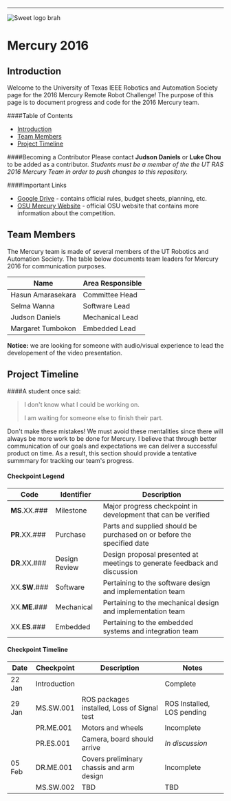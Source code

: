 ---

![Sweet logo brah](http://ras.ece.utexas.edu/static/images/logo.png)
# Mercury 2016

## Introduction
Welcome to the University of Texas IEEE Robotics and Automation Society page for the 2016 Mercury Remote Robot Challenge!
The purpose of this page is to document progress and code for the 2016 Mercury team.

####Table of Contents
* [Introduction](#introduction)
* [Team Members](#team-members)
* [Project Timeline](#project-timeline)

####Becoming a Contributor
Please contact __Judson Daniels__ or __Luke Chou__ to be added as a contributor. _Students must be a member of the the UT RAS 2016 Mercury Team in order to push changes to this repository._ 

####Important Links

* [Google Drive]( https://drive.google.com/folderview?id=0B1K3QXwfZ4aoUG10X3B3WUM3NjQ&usp=sharing) - contains official rules, budget sheets, planning, etc. 
* [OSU Mercury Website](https://mercury.okstate.edu/) - official OSU website that contains more information about the competition.

## Team Members

The Mercury team is made of several members of the UT Robotics and Automation Society. The table below documents team leaders for Mercury 2016 for communication purposes.

| Name              | Area Responsible | 
| ----------------- | ---------------- |
| Hasun Amarasekara | Committee Head   | 
| Selma Wanna       | Software Lead    |
| Judson Daniels    | Mechanical Lead  |
| Margaret Tumbokon | Embedded Lead    |


__Notice:__ we are looking for someone with audio/visual experience to lead the developement of the video presentation.

## Project Timeline
 
####A student once said:

> I don't know what I could be working on.
>
> I am waiting for someone else to finish their part.

Don't make these mistakes! We must avoid these mentalities since there will always be more work to be done for Mercury. I believe that through better communication of our goals and expectations we can deliver a successful product on time. As a result, this section should provide a tentative summmary for tracking our team's progress.

#### Checkpoint Legend

| Code       | Identifier    | Description                                                               |
| ---------- | ------------- | ------------------------------------------------------------------------- |
| __MS__.XX.###   | Milestone     | Major progress checkpoint in development that can be verified             |
| __PR__.XX.###   | Purchase      | Parts and supplied should be purchased on or before the specified date    |
| __DR__.XX.###   | Design Review | Design proposal presented at meetings to generate feedback and discussion |
| XX.__SW__.###   | Software      | Pertaining to the software design and implementation team                 |
| XX.__ME__.###   | Mechanical    | Pertaining to the mechanical design and implementation team               |
| XX.__ES__.###   | Embedded      | Pertaining to the embedded systems and integration team                   |

#### Checkpoint Timeline

| Date   | Checkpoint   | Description                                 | Notes                                   |
| ------ | ------------ | ------------------------------------------- | --------------------------------------- |
| 22 Jan | Introduction |                                             | Complete                                |
| 29 Jan | MS.SW.001    | ROS packages installed, Loss of Signal test | ROS Installed, LOS pending              |
|        | PR.ME.001    | Motors and wheels                           | Incomplete                              |
|        | PR.ES.001    | Camera, board should arrive                 | _In discussion_                         |
| 05 Feb | DR.ME.001    | Covers preliminary chassis and arm design   | Incomplete                              | 
|        | MS.SW.002    | TBD                                         | TBD                                     |

